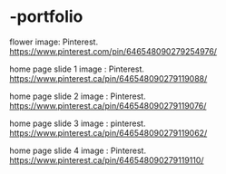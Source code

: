 # -portfolio

flower image:
Pinterest. https://www.pinterest.com/pin/646548090279254976/ 


home page slide 1 image :
Pinterest. https://www.pinterest.ca/pin/646548090279119088/ 



home page slide  2 image :
Pinterest. https://www.pinterest.ca/pin/646548090279119076/ 



home page slide 3 image :
pinterest. https://www.pinterest.ca/pin/646548090279119062/ 




home page slide  4 image :
Pinterest.  https://www.pinterest.ca/pin/646548090279119110/ 

